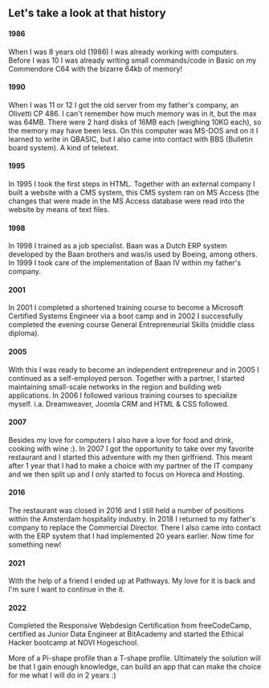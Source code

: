 <h2>Let's take a look at that history</h2>
<h4>1986</h4> When I was 8 years old (1986) I was already working with computers. Before I was 10 I was already writing small commands/code in Basic on my Commendore C64 with the bizarre 64kb of memory!
<h4>1990</h4> When I was 11 or 12 I got the old server from my father's company, an Olivetti CP 486. I can't remember how much memory was in it, but the max was 64MB. There were 2 hard disks of 16MB each (weighing 10KG each), so the memory may have been less. On this computer was MS-DOS and on it I learned to write in QBASIC, but I also came into contact with BBS (Bulletin board system). A kind of teletext. <!-- https://www.youtube.com/watch?v=JWdr4zeE3JU -->
<h4>1995</h4> In 1995 I took the first steps in HTML. Together with an external company I built a website with a CMS system, this CMS system ran on MS Access (the changes that were made in the MS Access database were read into the website by means of text files.
<h4>1998</h4> In 1998 I trained as a job specialist. Baan was a Dutch ERP system developed by the Baan brothers and was/is used by Boeing, among others. In 1999 I took care of the implementation of Baan IV within my father's company.
<h4>2001</h4> In 2001 I completed a shortened training course to become a Microsoft Certified Systems Engineer via a boot camp and in 2002 I successfully completed the evening course General Entrepreneurial Skills (middle class diploma).
<h4>2005</h4> With this I was ready to become an independent entrepreneur and in 2005 I continued as a self-employed person. Together with a partner, I started maintaining small-scale networks in the region and building web applications. In 2006 I followed various training courses to specialize myself. i.a. Dreamweaver, Joomla CRM and HTML & CSS followed.
<h4>2007</h4> Besides my love for computers I also have a love for food and drink, cooking with wine :). In 2007 I got the opportunity to take over my favorite restaurant and I started this adventure with my then girlfriend. This meant after 1 year that I had to make a choice with my partner of the IT company and we then split up and I only started to focus on Horeca and Hosting.
<h4>2016</h4> The restaurant was closed in 2016 and I still held a number of positions within the Amsterdam hospitality industry. In 2018 I returned to my father's company to replace the Commercial Director. There I also came into contact with the ERP system that I had implemented 20 years earlier. Now time for something new!
<h4>2021</h4> With the help of a friend I ended up at Pathways. My love for it is back and I'm sure I want to continue in the it. 
<h4>2022</h4> Completed the Responsive Webdesign Certification from freeCodeCamp, certified as Junior Data Engineer at BitAcademy and started the Ethical Hacker bootcamp at NOVI Hogeschool. 

More of a Pi-shape profile than a T-shape profile. Ultimately the solution will be that I gain enough knowledge, can build an app that can make the choice for me what I will do in 2 years :)
